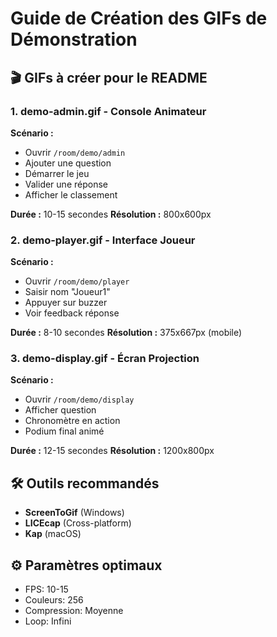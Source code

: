 # Guide de Création des GIFs de Démonstration

## 🎬 GIFs à créer pour le README

### 1. **demo-admin.gif** - Console Animateur
**Scénario :** 
- Ouvrir `/room/demo/admin`
- Ajouter une question
- Démarrer le jeu
- Valider une réponse
- Afficher le classement

**Durée :** 10-15 secondes
**Résolution :** 800x600px

### 2. **demo-player.gif** - Interface Joueur
**Scénario :**
- Ouvrir `/room/demo/player` 
- Saisir nom "Joueur1"
- Appuyer sur buzzer
- Voir feedback réponse

**Durée :** 8-10 secondes
**Résolution :** 375x667px (mobile)

### 3. **demo-display.gif** - Écran Projection
**Scénario :**
- Ouvrir `/room/demo/display`
- Afficher question
- Chronomètre en action
- Podium final animé

**Durée :** 12-15 secondes
**Résolution :** 1200x800px

## 🛠️ Outils recommandés
- **ScreenToGif** (Windows)
- **LICEcap** (Cross-platform)
- **Kap** (macOS)

## ⚙️ Paramètres optimaux
- FPS: 10-15
- Couleurs: 256
- Compression: Moyenne
- Loop: Infini